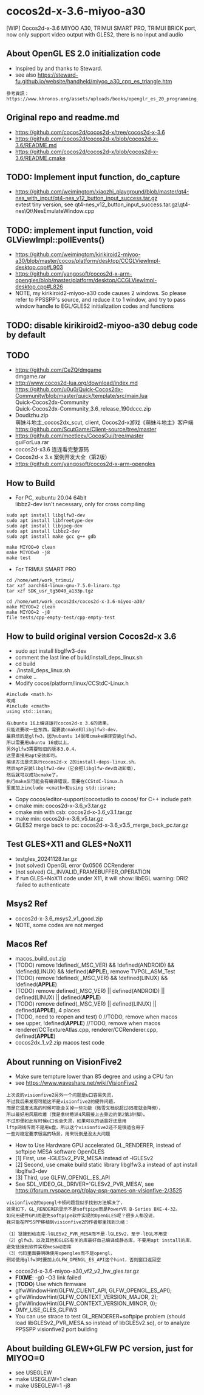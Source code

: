 # cocos2d-x-3.6-miyoo-a30
[WIP] Cocos2d-x-3.6 MIYOO A30, TRIMUI SMART PRO, TRIMUI BRICK port, now only support video output with GLES2, there is no input and audio

## About OpenGL ES 2.0 initialization code  
* Inspired by and thanks to Steward.  
* see also https://steward-fu.github.io/website/handheld/miyoo_a30_cpp_es_triangle.htm  
```
參考資訊：
https://www.khronos.org/assets/uploads/books/openglr_es_20_programming_guide_sample.pdf  
```

## Original repo and readme.md
* https://github.com/cocos2d/cocos2d-x/tree/cocos2d-x-3.6
* https://github.com/cocos2d/cocos2d-x/blob/cocos2d-x-3.6/README.md
* https://github.com/cocos2d/cocos2d-x/blob/cocos2d-x-3.6/README.cmake  

## TODO: Implement input function, do_capture  
* https://github.com/weimingtom/xiaozhi_playground/blob/master/qt4-nes_with_input/qt4-nes_v12_button_input_success.tar.gz  
evtest tiny version, see qt4-nes_v12_button_input_success.tar.gz\qt4-nes\Qt\NesEmulateWindow.cpp  

## TODO: implement input function, void GLViewImpl::pollEvents()
* https://github.com/weimingtom/kirikiroid2-miyoo-a30/blob/master/cocos/platform/desktop/CCGLViewImpl-desktop.cpp#L903
* https://github.com/yangosoft/cocos2d-x-arm-opengles/blob/master/platform/desktop/CCGLViewImpl-desktop.cpp#L826  
* NOTE, my kirikiroid2-miyoo-a30 code causes 2 windows. So please refer to PPSSPP's source, and reduce it to 1 window, and try to pass window handle to EGL/GLES2 initialization codes and functions      

## TODO: disable kirikiroid2-miyoo-a30 debug code by default  

## TODO
* https://github.com/CeZQ/dmgame   
dmgame.rar  
* http://www.cocos2d-lua.org/download/index.md  
https://github.com/u0u0/Quick-Cocos2dx-Community/blob/master/quick/template/src/main.lua    
Quick-Cocos2dx-Community  
Quick-Cocos2dx-Community_3.6_release_190dccc.zip  
* Doudizhu.zip  
萌妹斗地主_cocos2dx_scut, client, Cocos2d-x游戏《萌妹斗地主》客户端    
https://github.com/ScutGame/Client-source/tree/master  
* https://github.com/meetleev/CocosGui/tree/master  
guiForLua.rar  
* cocos2d-x3.6 连连看完整源码   
* Cocos2d-x 3.x 案例开发大全（第2版）    
* https://github.com/yangosoft/cocos2d-x-arm-opengles  

## How to Build  
* For PC, xubuntu 20.04 64bit  
libbz2-dev isn't necessary, only for cross compiling  
```
sudo apt install libglfw3-dev
sudo apt install libfreetype-dev
sudo apt install libjpeg-dev
sudo apt install libbz2-dev
sudo apt install make gcc g++ gdb

make MIYOO=0 clean
make MIYOO=0 -j8
make test
```
* For TRIMUI SMART PRO  
```
cd /home/wmt/work_trimui/
tar xzf aarch64-linux-gnu-7.5.0-linaro.tgz 
tar xzf SDK_usr_tg5040_a133p.tgz

cd /home/wmt/work_cocos2dx/cocos2d-x-3.6-miyoo-a30/
make MIYOO=2 clean
make MIYOO=2 -j8
file tests/cpp-empty-test/cpp-empty-test
```

## How to build original version Cocos2d-x 3.6   
* sudo apt install libglfw3-dev
* comment the last line of build/install_deps_linux.sh  
* cd build  
* ./install_deps_linux.sh  
* cmake ..  
* Modify cocos/platform/linux/CCStdC-Linux.h   
```
#include <math.h>  
改成  
#include <cmath>  
using std::isnan;  
```
```
在ubuntu 16上编译运行cocos2d-x 3.6的效果，
只能说要改一些东西，需要装cmake和libglfw3-dev，
最麻烦的是glfw3，因为ubuntu 14很难cmake编译安装glfw3，
所以需要用ubuntu 16或以上，
另外glfw3需要较旧的版本3.0.4，
这里直接用apt安装即可。
编译方法是先执行cocos2d-x 2的install-deps-linux.sh，
然后apt安装libglfw3-dev（它会把libglfw-dev自动卸载），
然后就可以成功cmake了。
执行make后可能会有编译错误，需要在CCStdC-linux.h
里面加上include <cmath>和using std::isnan;
```
* Copy cocos/editor-support/cocostudio to cocos/ for C++ include path  
* cmake min: cocos2d-x-3.6_v3.tar.gz  
* cmake min with csb: cocos2d-x-3.6_v3.1.tar.gz  
* make min: cocos2d-x-3.6_v5.tar.gz  
* GLES2 merge back to pc: cocos2d-x-3.6_v3.5_merge_back_pc.tar.gz    

## Test GLES+X11 and GLES+NoX11
* testgles_20241128.tar.gz
* (not solved) OpenGL error 0x0506 CCRenderer
* (not solved) GL_INVALID_FRAMEBUFFER_OPERATION
* If run GLES+NoX11 code under X11, it will show: libEGL warning: DRI2 :failed to authenticate

## Msys2 Ref  
* cocos2d-x-3.6_msys2_v1_good.zip  
* NOTE, some codes are not merged   

## Macos Ref  
* macos_build_out.zip  
* (TODO) remove !defined(_MSC_VER) && !defined(ANDROID) && !defined(LINUX) && !defined(__APPLE__), remove TVPGL_ASM_Test
* (TODO) remove !defined( _MSC_VER) && !defined(LINUX) && !defined(__APPLE__)
* (TODO) remove defined(_MSC_VER) || defined(ANDROID) || defined(LINUX) || defined(__APPLE__)
* (TODO) remove defined(_MSC_VER) || defined(LINUX) || defined(__APPLE__), 4 places
* (TODO, need to reopen and test) 0 //TODO, remove when macos
* see upper, !defined(__APPLE__) //TODO, remove when macos
* renderer/CCTextureAtlas.cpp, renderer/CCRenderer.cpp, defined(__APPLE__)
* cocos2dx_1_v2.zip macos test code

## About running on VisionFive2
* Make sure tempture lower than 85 degree and using a CPU fan  
* see https://www.waveshare.net/wiki/VisionFive2  
```
上次说的visionfive2另外一个问题是u口容易失灵，
不过我后来发现可能这不是visionfive2的硬件问题，
而是它温度太高的时候可能会关掉一些功能（微雪文档说超过85度就会降频），
所以最好用风扇吹着（我是拿树莓派4风扇接上去靠边的第2第3针脚）。
不过即便如此有时候u口也会失灵，如果可以的话最好还是用
lftp网线传而不是用u盘。所以这个visionfive2还不是很适合用于
一些对稳定要求很高的场景，用来玩倒是没太大问题
```
* How to Use Hardware GPU accelerated GL_RENDERER, instead of softpipe MESA software OpenGLES  
* [1] First, use -lGLESv2_PVR_MESA instead of -lGLESv2  
* [2] Second, use cmake build static library libglfw3.a instead of apt install libglfw3-dev  
* [3] Third, use GLFW_OPENGL_ES_API  
* See SDL_VIDEO_GL_DRIVER='GLESv2_PVR_MESA', see https://forum.rvspace.org/t/play-psp-games-on-visionfive-2/3525  
```
visionfive2的opengl卡顿问题我似乎找到方法解决了，
效果如下，GL_RENDERER显示不是softpipe而是PowerVR B-Series BXE-4-32。
如何用硬件GPU而避免softpipe软件实现的OpenGLES呢？很多人都没说，
我只能在PPSSPP移植到visionfive2的作者那里找到头绪：

（1）链接到动态库-lGLESv2_PVR_MESA而不是-lGLESv2，至于-lEGL不用变
（2）glfw3，以及其他和GLES有关的库最好自己编译成静态库，不要用apt install的库，
避免链接到软件实现mesa动态库
（3）代码里面要明确使用opengles而不是opengl，
例如使用glfw3时要加上GLFW_OPENGL_ES_API这个hint，否则窗口返回空
```
* cocos2d-x-3.6-miyoo-a30_vf2_v2_hw_gles.tar.gz
* **FIXME**: -g0 -O3 link failed
* (**TODO**) Use which firmware
* glfwWindowHint(GLFW_CLIENT_API, GLFW_OPENGL_ES_API);
* glfwWindowHint(GLFW_CONTEXT_VERSION_MAJOR, 2);
* glfwWindowHint(GLFW_CONTEXT_VERSION_MINOR, 0);
* DMY_USE_GLES_GLFW3
* You can use strace to test GL_RENDERER=softpipe problem (should load libGLESv2_PVR_MESA.so instead of libGLESv2.so), or to analyze PPSSPP visionfive2 port building

## About building GLEW+GLFW PC version, just for MIYOO=0 
* see USEGLEW
* make USEGLEW=1 clean
* make USEGLEW=1 -j8
